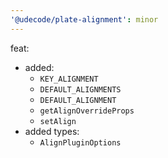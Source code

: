 ```yaml
---
'@udecode/plate-alignment': minor
---
```


feat:
- added:
  - `KEY_ALIGNMENT`
  - `DEFAULT_ALIGNMENTS`
  - `DEFAULT_ALIGNMENT`
  - `getAlignOverrideProps`
  - `setAlign`
- added types:
  - `AlignPluginOptions`
